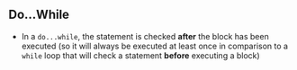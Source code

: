 ## Do...While
* In a `do...while`, the statement is checked **after** the block has been executed (so it will always be executed at least once in comparison to a `while` loop that will check a statement **before** executing a block)

